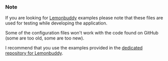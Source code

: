 ### Note

If you are looking for [Lemonbuddy](https://github.com/jaagr/lemonbuddy) examples please note that these files are
used for testing while developing the application.

Some of the configuration files won't work with the code found on GitHub (some are too old, some are too new).

I recommend that you use the examples provided in the [dedicated repository for Lemonbuddy](https://github.com/jaagr/lemonbuddy).
